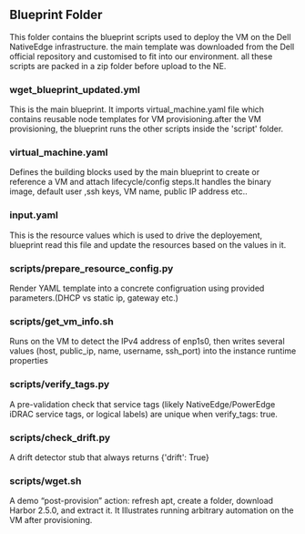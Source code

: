 ## Blueprint Folder
This folder contains the blueprint scripts used to deploy the VM on the Dell NativeEdge infrastructure. the main template was downloaded from the Dell official repository and customised to fit into our environment. all these scripts are packed in a zip folder before upload to the NE.

### wget_blueprint_updated.yml
This is the main blueprint. It imports virtual_machine.yaml file which contains reusable node templates for VM provisioning.after the VM provisioning, the blueprint runs the other scripts inside the 'script' folder.
###  virtual_machine.yaml
Defines the building blocks used by the main blueprint to create or reference a VM and attach lifecycle/config steps.It handles the binary image, default user ,ssh keys, VM name, public IP address etc..
### input.yaml
This is the resource values which is used to drive the deployement, blueprint read this file and update the resources based on the values in it.
### scripts/prepare_resource_config.py
Render YAML template into a concrete configruation using provided parameters.(DHCP vs static ip, gateway etc.) 
### scripts/get_vm_info.sh
Runs on the VM to detect the IPv4 address of enp1s0, then writes several values (host, public_ip, name, username, ssh_port) into the instance runtime properties
### scripts/verify_tags.py
A pre-validation check that service tags (likely NativeEdge/PowerEdge iDRAC service tags, or logical labels) are unique when verify_tags: true.
### scripts/check_drift.py
A drift detector stub that always returns {'drift': True}
### scripts/wget.sh
A demo “post-provision” action: refresh apt, create a folder, download Harbor 2.5.0, and extract it. It Illustrates running arbitrary automation on the VM after provisioning.
